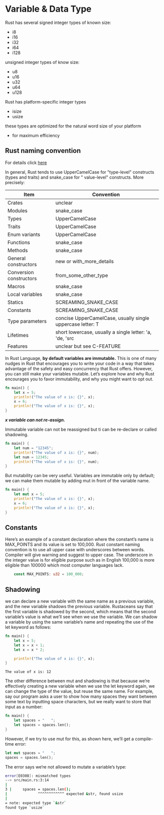 # Variable & Data Type

Rust has several signed integer types of known size:

* i8
* i16
* i32
* i64
* i128

unsigned integer types of know size:

* u8
* u16
* u32
* u64
* u128

Rust has platform-specific integer types

* isize
* usize

these types are optimized for the natural word size of your platform

* for maximum efficiency

## Rust naming convention

For details click [here](https://rust-lang.github.io/api-guidelines/naming.html)

In general, Rust tends to use UpperCamelCase for "type-level" constructs (types and traits) and snake_case for "
value-level" constructs. More precisely:

| Item                    | Convention                                                 |
|-------------------------|------------------------------------------------------------|
| Crates                  | unclear                                                    |
| Modules                 | snake_case                                                 |
| Types                   | UpperCamelCase                                             |
| Traits                  | UpperCamelCase                                             |
| Enum variants           | UpperCamelCase                                             |
| Functions               | snake_case                                                 |
| Methods                 | snake_case                                                 |
| General constructors    | new or with_more_details                                   |
| Conversion constructors | from_some_other_type                                       |
| Macros                  | snake_case                                                 |
| Local variables         | snake_case                                                 |
| Statics                 | SCREAMING_SNAKE_CASE                                       |
| Constants               | SCREAMING_SNAKE_CASE                                       |
| Type parameters         | concise UpperCamelCase, usually single uppercase letter: T |
| Lifetimes               | short lowercase, usually a single letter: 'a, 'de, 'src    |
| Features                | unclear but see C-FEATURE                                  |

In Rust Language, **by default variables are immutable.** This is one of many nudges in Rust that encourages you to
write
your code in a way that takes advantage of the safety and easy concurrency that Rust offers. However, you can still make
your variables mutable. Let’s explore how and why Rust encourages you to favor immutability, and why you
might want to opt out.

```rust
fn main() {
    let x = 5;
    println!("The value of x is: {}", x);
    x = 6;
    println!("The value of x is: {}", x);
}
```

**_x variable can not re-assign._**

Immutable variable can not be reassigned but ti can be re-declare or called shadowing.

```rust
fn main() {
    let num = "12345";
    println!("The value of x is: {}", num);
    let num = 12345;
    println!("The value of x is: {}", num);
}
```

But mutability can be very useful. Variables are immutable only by default; we can make them mutable by adding mut in
front of the variable name.

```rust
fn main() {
    let mut x = 5;
    println!("The value of x is: {}", x);
    x = 6;
    println!("The value of x is: {}", x);
}
```

## Constants

Here’s an example of a constant declaration where the constant’s name is MAX_POINTS and its value is set to 100,000.
Rust constant naming convention is to use all upper case with underscores between words. Compiler will give warning and
suggest to upper case.
The underscore in the integer value is for eligible purpose such as in English 100,000 is more eligible than 100000
which most computer languages lack.

```rust
    const MAX_POINTS: u32 = 100_000;
```

## Shadowing

we can declare a new variable with the same name as a previous variable, and the new variable shadows the previous
variable. Rustaceans say that the first variable is shadowed by the second, which means that the second variable’s value
is what we’ll see when we use the variable. We can shadow a variable by using the same variable’s name and repeating the
use of the let keyword as follows:

```rust
fn main() {
    let x = 5;
    let x = x + 1;
    let x = x * 2;

    println!("The value of x is: {}", x);
}
```

```
The value of x is: 12
```

The other difference between mut and shadowing is that because we’re effectively creating a new variable when we use the
let keyword again, we can change the type of the value, but reuse the same name. For example, say our program asks a
user to show how many spaces they want between some text by inputting space characters, but we really want to store that
input as a number:

```rust
fn main() {
    let spaces = "   ";
    let spaces = spaces.len();
}
```

However, if we try to use mut for this, as shown here, we’ll get a compile-time error:

```rust
let mut spaces = "   ";
spaces = spaces.len();
```

The error says we’re not allowed to mutate a variable’s type:

```bash
error[E0308]: mismatched types
--> src/main.rs:3:14
|
3 |     spaces = spaces.len();
|              ^^^^^^^^^^^^ expected &str, found usize
|
= note: expected type `&str`
found type `usize`

```

